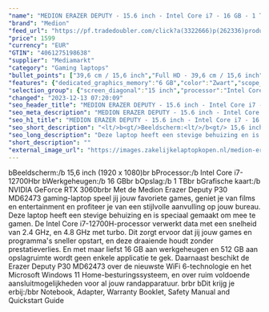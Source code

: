 ```yaml
---
"name": "MEDION ERAZER DEPUTY - 15.6 inch - Intel Core i7 - 16 GB - 1 TB - GeForce RTX 3060"
"brand": "Medion"
"feed_url": "https://pf.tradedoubler.com/click?a(3322666)p(262336)product(50617-1733397)ttid(3)url(https%3A%2F%2Fwww.mediamarkt.nl%2Fnl%2Fproduct%2F_medion-erazer-deputy-p30-md62473-nl-gaming-laptop-15-6-fhd-intel-core-i7-12700h-16-gb-ram-1-tb-ssd-geforce-rtx-3060-windows-11-zwart-1733397.html%3Futm_source%3Dtradedoubler%26utm_medium%3Daff-comparison%26utm_term%3D1733397)"
"price": 1599
"currency": "EUR"
"GTIN": "4061275198638"
"supplier": "Mediamarkt"
"category": "Gaming laptops"
"bullet_points": ["39,6 cm / 15,6 inch","Full HD - 39,6 cm / 15,6 inch","SSD , 1 TB , M.2 via PCIe","I/O Left Side: 1 x 2 in 1 Audio Jack (Headphone / Microphone), 1 x Microphone jack, 1 x USB 2.0, 1 x USB 3.2 Gen 1 port Type-A, 1x Kensington slot","Lithium polymer","35.9 cm x 2.5 cm x 24.2 cm /"]
"features": {"dedicated_graphics_memory":"6 GB","color":"Zwart","scope_of_delivery":"Notebook, Adapter, Warranty Booklet, Safety Manual and Quickstart Guide","additional_update_information":"Voor zover op de afbeeldingen apps worden getoond, geldt dat MediaMarkt niet kan garanderen dat de apps tijdens de volledige levensduur van het product goed zullen blijven functioneren. Dit hangt af van het beleid van de fabrikant.","hard_disk_1":"SSD , 1 TB , M.2 via PCIe","bluetooth":"Ja","processor":"Intel Core i7-12700H","processor_speed_with_turbo":"4.8 GHz","height":"2,5 cm","manufacturer_part_number":"30034312","manufacturer_guarantee":"2 jaar","panel_type":"IPS (In-Plane Switching)","total_storage_space_in_gb":"1 TB","touchscreen":"Nee","product_width":"35,9 cm","manufacturer_supported_software_updates":"Onbekend","capacity_of_1_hard_disk":"1 TB","image_quality":"Full HD","short_description":"15.6 inch Full HD • Intel Core i7-12700H • 16 GB • 1TB SSD • NVIDIA GeForce RTX 3060 (6 GB)","dimensions_weight":"35.9 cm x 2.5 cm x 24.2 cm /","product_manufacturer":"MEDION","memory_speeds":"3200 MHz","integrated_mike":"Ja","speakers":"Ja","convertibility":"Vast scherm","screen_diagonal_inches":"15.6 inch","weight":"2,28 kg","model_year":"2022","processor_clock_rate":"2.4 GHz","shipping_costs":"0.00","screen_type":"Mat scherm","depth":"24,2 cm","memory_size":"16 GB","processor_brand":"Intel®","ram_configuration":"2x8 GB","delivery_time":"1","number_of_processor_cores":"14","battery_capacity":"54 W","brightness":"300 cd/m²","image_ratio":"16:9","screen_diagonal_cm":"39,6 cm","screen_diagonal_cm_inch":"39,6 cm / 15,6 inch","battery_type":"Lithium polymer","type_of_1_hard_disk":"SSD","charge_time_from_manufacturer":"Onbekend","battery_life":"Afhankelijk van gebruik","front_camera":"Ja","special_features":"4 Cell Battery (3560 mAh)","resolution":"1920 x 1080","integrated_webcam":"Ja","update_policy":"Onbekend","wlan":"Ja","connections":"I/O Left Side: 1 x 2 in 1 Audio Jack (Headphone / Microphone), 1 x Microphone jack, 1 x USB 2.0, 1 x USB 3.2 Gen 1 port Type-A, 1x Kensington slot","processor_model":"Core™ i7","product_type":"Gaming-laptop","ram_type":"DDR4","bluetooth_version":"5.3 (Intel AX211)","previous_price":"","warranty_note":"Geen aanvullende garantie-informatie","product_depth":"24,2 cm","keyboard_type":"QWERTY","product_introduction_date":"2022-07-13","card_reader":"Ja","wlan_standards":"WiFi 6E (802.11AX)","product_height":"2,5 cm","total_storage_space":"1 TB","graphics_card":"NVIDIA GeForce RTX 3060"}
"selection_group": {"screen_diagonal":"15 inch","processor":"Intel Core i7","changed_price_past_3_days":false,"product_family":"ERAZER"}
"changed": "2023-12-13 07:20:09"
"seo_header_title": "MEDION ERAZER DEPUTY - 15.6 inch - Intel Core i7 - 16 GB - 1 TB - GeForce RTX 3060"
"seo_meta_description": "MEDION ERAZER DEPUTY - 15.6 inch - Intel Core i7 - 16 GB - 1 TB - GeForce RTX 3060"
"seo_h1_title": "MEDION ERAZER DEPUTY - 15.6 inch - Intel Core i7 - 16 GB - 1 TB - GeForce RTX 3060"
"seo_short_description": "<lt/>b<gt/>Beeldscherm:<lt/>/b<gt/> 15,6 inch (1920 x 1080)<lt/>br<gt/> <lt/>b<gt/>Processor:<lt/>/b<gt/> Intel Core i7-12700H<lt/>br<gt/> <lt/>b<gt/>Werkgeheugen:<lt/>/b<gt/> 16 GB<lt/>br<gt/> <lt/>b<gt/>Opslag:<lt/>/b<gt/> 1 TB<lt/>br<gt/> <lt/>b<gt/>Grafische kaart:<lt/>/b<gt/> NVIDIA GeForce RTX 3060<lt/>br<gt/><lt/>br<gt/> Met de Medion Erazer Deputy P30 MD62473 gaming-laptop speel jij jouw favoriete games, geniet je van films en entertainment en profiteer je van een stijlvolle aanvulling op jouw bureau."
"seo_long_description": "Deze laptop heeft een stevige behuizing en is speciaal gemaakt om mee te gamen. De Intel Core i7-12700H-processor verwerkt data met een snelheid van 2. 4 GHz, en 4. 8 GHz met turbo. Dit zorgt ervoor dat jij jouw games en programma's sneller opstart, en deze draaiende houdt zonder prestatieverlies. En met maar liefst 16 GB aan werkgeheugen en 512 GB aan opslagruimte wordt geen enkele applicatie te gek. Daarnaast beschikt de Erazer Deputy P30 MD62473 over de nieuwste WiFi 6-technologie en het Microsoft Windows 11 Home-besturingssysteem, en over ruim voldoende aansluitmogelijkheden voor al jouw randapparatuur. <lt/>br<gt/><lt/>br<gt/> <lt/>b<gt/>Dit krijg je erbij:<lt/>/b<gt/><lt/>br<gt/> Notebook, Adapter, Warranty Booklet, Safety Manual and Quickstart Guide"
"short_description": ""
"external_image_url": "https://images.zakelijkelaptopkopen.nl/medion-erazer-deputy-p30-md62473-nl-gaming-laptop-15-6-fhd-intel-core-i7-12700h-16-gb-ram-1-tb-ssd-geforce-rtx-3060-windows-11-zwart-1733397.webp"
---
```


<lt/>b<gt/>Beeldscherm:<lt/>/b<gt/> 15,6 inch (1920 x 1080)<lt/>br<gt/> <lt/>b<gt/>Processor:<lt/>/b<gt/> Intel Core i7-12700H<lt/>br<gt/> <lt/>b<gt/>Werkgeheugen:<lt/>/b<gt/> 16 GB<lt/>br<gt/> <lt/>b<gt/>Opslag:<lt/>/b<gt/> 1 TB<lt/>br<gt/> <lt/>b<gt/>Grafische kaart:<lt/>/b<gt/> NVIDIA GeForce RTX 3060<lt/>br<gt/><lt/>br<gt/> Met de Medion Erazer Deputy P30 MD62473 gaming-laptop speel jij jouw favoriete games, geniet je van films en entertainment en profiteer je van een stijlvolle aanvulling op jouw bureau. Deze laptop heeft een stevige behuizing en is speciaal gemaakt om mee te gamen. De Intel Core i7-12700H-processor verwerkt data met een snelheid van 2.4 GHz, en 4.8 GHz met turbo. Dit zorgt ervoor dat jij jouw games en programma's sneller opstart, en deze draaiende houdt zonder prestatieverlies. En met maar liefst 16 GB aan werkgeheugen en 512 GB aan opslagruimte wordt geen enkele applicatie te gek. Daarnaast beschikt de Erazer Deputy P30 MD62473 over de nieuwste WiFi 6-technologie en het Microsoft Windows 11 Home-besturingssysteem, en over ruim voldoende aansluitmogelijkheden voor al jouw randapparatuur. <lt/>br<gt/><lt/>br<gt/> <lt/>b<gt/>Dit krijg je erbij:<lt/>/b<gt/><lt/>br<gt/> Notebook, Adapter, Warranty Booklet, Safety Manual and Quickstart Guide